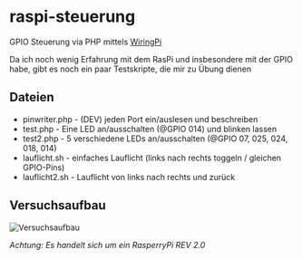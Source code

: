 raspi-steuerung
===============

GPIO Steuerung via PHP mittels [WiringPi](https://projects.drogon.net/raspberry-pi/wiringpi/)

Da ich noch wenig Erfahrung mit dem RasPi und insbesondere mit der GPIO habe, gibt es noch ein paar Testskripte, die mir zu Übung dienen


## Dateien
* pinwriter.php - (DEV) jeden Port ein/auslesen und beschreiben
* test.php - Eine LED an/ausschalten (@GPIO 014) und blinken lassen
* test2.php - 5 verschiedene LEDs an/ausschalten (@GPIO 07, 025, 024, 018, 014)
* lauflicht.sh - einfaches Lauflicht (links nach rechts toggeln / gleichen GPIO-Pins)
* lauflicht2.sh - Lauflicht von links nach rechts und zurück



## Versuchsaufbau
![Versuchsaufbau](http://i.imgur.com/FXN5DiD.png "Versuchsaufbau")

_Achtung: Es handelt sich um ein RasperryPi REV 2.0_
